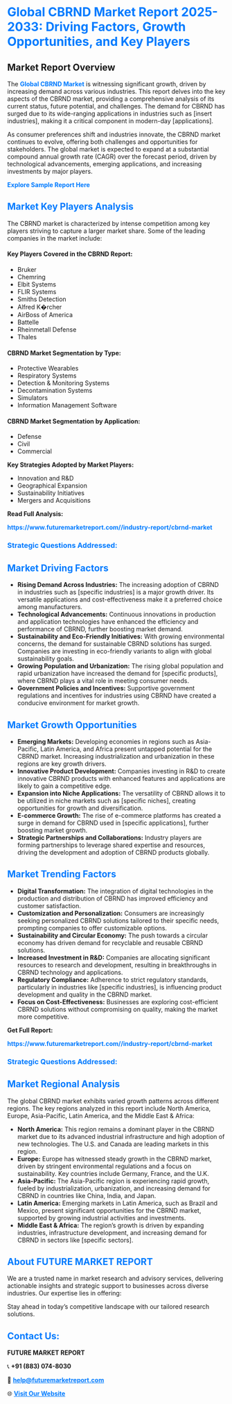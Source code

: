 <h1 style="color: #007BFF;">Global CBRND Market Report 2025-2033: Driving Factors, Growth Opportunities, and Key Players</h1>

<section id="overview">
<h2>Market Report Overview</h2>
<p>The <a href="https://www.futuremarketreport.com//industry-report/cbrnd-market" style="color: #007BFF; text-decoration: none;"><strong>Global CBRND Market</strong></a> is witnessing significant growth, driven by increasing demand across various industries. This report delves into the key aspects of the CBRND market, providing a comprehensive analysis of its current status, future potential, and challenges. The demand for CBRND has surged due to its wide-ranging applications in industries such as [insert industries], making it a critical component in modern-day [applications].</p>
<p>As consumer preferences shift and industries innovate, the CBRND market continues to evolve, offering both challenges and opportunities for stakeholders. The global market is expected to expand at a substantial compound annual growth rate (CAGR) over the forecast period, driven by technological advancements, emerging applications, and increasing investments by major players.</p>
</section>

<section id="overview">
<p><a href="https://www.futuremarketreport.com//request-sample/reportId=64136" style="color: #007BFF; text-decoration: none;"><strong>Explore Sample Report Here</strong></a></p>
</section>

<section id="key-players">
<h2 style="color: #007BFF;">Market Key Players Analysis</h2>
<p>The CBRND market is characterized by intense competition among key players striving to capture a larger market share. Some of the leading companies in the market include:</p>
<h4>Key Players Covered in the CBRND Report:</h4>
<ul><li>Bruker</li><li>Chemring</li><li>Elbit Systems</li><li>FLIR Systems</li><li>Smiths Detection</li><li>Alfred K�rcher</li><li>AirBoss of America</li><li>Battelle</li><li>Rheinmetall Defense</li><li>Thales</li></ul>
<h4>CBRND Market Segmentation by Type:</h4>
<ul><li>Protective Wearables</li><li>Respiratory Systems</li><li>Detection &amp; Monitoring Systems</li><li>Decontamination Systems</li><li>Simulators</li><li>Information Management Software</li></ul>

<h4>CBRND Market Segmentation by Application:</h4>
<ul><li>Defense</li><li>Civil</li><li>Commercial</li></ul>
<p><strong>Key Strategies Adopted by Market Players:</strong></p>
<ul>
<li>Innovation and R&D</li>
<li>Geographical Expansion</li>
<li>Sustainability Initiatives</li>
<li>Mergers and Acquisitions</li>
</ul>
</section>

<section>
<p><strong>Read Full Analysis: </strong></p><a href="https://www.futuremarketreport.com//industry-report/cbrnd-market" style="color: #007BFF; text-decoration: none;"><strong>https://www.futuremarketreport.com//industry-report/cbrnd-market</strong></a>
<h3 style="color: #007BFF;">Strategic Questions Addressed:</h3>
</section>

<section id="driving-factors">
<h2 style="color: #007BFF;">Market Driving Factors</h2>
<ul>
<li><strong>Rising Demand Across Industries:</strong> The increasing adoption of CBRND in industries such as [specific industries] is a major growth driver. Its versatile applications and cost-effectiveness make it a preferred choice among manufacturers.</li>
<li><strong>Technological Advancements:</strong> Continuous innovations in production and application technologies have enhanced the efficiency and performance of CBRND, further boosting market demand.</li>
<li><strong>Sustainability and Eco-Friendly Initiatives:</strong> With growing environmental concerns, the demand for sustainable CBRND solutions has surged. Companies are investing in eco-friendly variants to align with global sustainability goals.</li>
<li><strong>Growing Population and Urbanization:</strong> The rising global population and rapid urbanization have increased the demand for [specific products], where CBRND plays a vital role in meeting consumer needs.</li>
<li><strong>Government Policies and Incentives:</strong> Supportive government regulations and incentives for industries using CBRND have created a conducive environment for market growth.</li>
</ul>
</section>

<section id="growth-opportunities">
<h2 style="color: #007BFF;">Market Growth Opportunities</h2>
<ul>
<li><strong>Emerging Markets:</strong> Developing economies in regions such as Asia-Pacific, Latin America, and Africa present untapped potential for the CBRND market. Increasing industrialization and urbanization in these regions are key growth drivers.</li>
<li><strong>Innovative Product Development:</strong> Companies investing in R&D to create innovative CBRND products with enhanced features and applications are likely to gain a competitive edge.</li>
<li><strong>Expansion into Niche Applications:</strong> The versatility of CBRND allows it to be utilized in niche markets such as [specific niches], creating opportunities for growth and diversification.</li>
<li><strong>E-commerce Growth:</strong> The rise of e-commerce platforms has created a surge in demand for CBRND used in [specific applications], further boosting market growth.</li>
<li><strong>Strategic Partnerships and Collaborations:</strong> Industry players are forming partnerships to leverage shared expertise and resources, driving the development and adoption of CBRND products globally.</li>
</ul>
</section>

<section id="trending-factors">
<h2 style="color: #007BFF;">Market Trending Factors</h2>
<ul>
<li><strong>Digital Transformation:</strong> The integration of digital technologies in the production and distribution of CBRND has improved efficiency and customer satisfaction.</li>
<li><strong>Customization and Personalization:</strong> Consumers are increasingly seeking personalized CBRND solutions tailored to their specific needs, prompting companies to offer customizable options.</li>
<li><strong>Sustainability and Circular Economy:</strong> The push towards a circular economy has driven demand for recyclable and reusable CBRND solutions.</li>
<li><strong>Increased Investment in R&D:</strong> Companies are allocating significant resources to research and development, resulting in breakthroughs in CBRND technology and applications.</li>
<li><strong>Regulatory Compliance:</strong> Adherence to strict regulatory standards, particularly in industries like [specific industries], is influencing product development and quality in the CBRND market.</li>
<li><strong>Focus on Cost-Effectiveness:</strong> Businesses are exploring cost-efficient CBRND solutions without compromising on quality, making the market more competitive.</li>
</ul>
</section>

<section>
<p><strong>Get Full Report: </strong></p><a href="https://www.futuremarketreport.com//industry-report/cbrnd-market" style="color: #007BFF; text-decoration: none;"><strong>https://www.futuremarketreport.com//industry-report/cbrnd-market</strong></a>
<h3 style="color: #007BFF;">Strategic Questions Addressed:</h3>
</section>


<section id="regional-analysis">
<h2 style="color: #007BFF;">Market Regional Analysis</h2>
<p>The global CBRND market exhibits varied growth patterns across different regions. The key regions analyzed in this report include North America, Europe, Asia-Pacific, Latin America, and the Middle East & Africa:</p>
<ul>
<li><strong>North America:</strong> This region remains a dominant player in the CBRND market due to its advanced industrial infrastructure and high adoption of new technologies. The U.S. and Canada are leading markets in this region.</li>
<li><strong>Europe:</strong> Europe has witnessed steady growth in the CBRND market, driven by stringent environmental regulations and a focus on sustainability. Key countries include Germany, France, and the U.K.</li>
<li><strong>Asia-Pacific:</strong> The Asia-Pacific region is experiencing rapid growth, fueled by industrialization, urbanization, and increasing demand for CBRND in countries like China, India, and Japan.</li>
<li><strong>Latin America:</strong> Emerging markets in Latin America, such as Brazil and Mexico, present significant opportunities for the CBRND market, supported by growing industrial activities and investments.</li>
<li><strong>Middle East & Africa:</strong> The region’s growth is driven by expanding industries, infrastructure development, and increasing demand for CBRND in sectors like [specific sectors].</li>
</ul>
</section>

<footer>
<h2 style="color: #007BFF;">About FUTURE MARKET REPORT</h2>
<p>We are a trusted name in market research and advisory services, delivering actionable insights and strategic support to businesses across diverse industries. Our expertise lies in offering:</p>

<p>Stay ahead in today’s competitive landscape with our tailored research solutions.</p>

<h2 style="color: #007BFF;">Contact Us:</h2>
<p><strong>FUTURE MARKET REPORT</strong></p>
<p>📞 <strong>+91 (883) 074-8030</strong></p>
<p>📧 <strong><a href="mailto:help@futuremarketreport.com" style="color: #007BFF;">help@futuremarketreport.com</a></strong></p>
<p>🌐 <strong><a href="https://www.futuremarketreport.com/" style="color: #007BFF;">Visit Our Website</a></strong></p>
</footer>